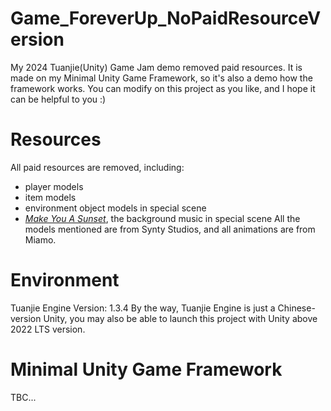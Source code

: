 # Game_ForeverUp_NoPaidResourceVersion
My 2024 Tuanjie(Unity) Game Jam demo removed paid resources. It is made on my Minimal Unity Game Framework, so it's also a demo how the framework works. You can modify on this project as you like, and I hope it can be helpful to you :)

# Resources
All paid resources are removed, including:
- player models
- item models
- environment object models in special scene
- *[Make You A Sunset](https://music.163.com/#/song?id=2656633270)*, the background music in special scene
All the models mentioned are from Synty Studios, and all animations are from Miamo.

# Environment
Tuanjie Engine Version: 1.3.4
By the way, Tuanjie Engine is just a Chinese-version Unity, you may also be able to launch this project with Unity above 2022 LTS version.

# Minimal Unity Game Framework
TBC...